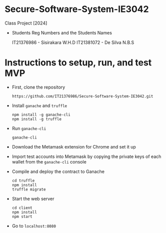 # Secure-Software-System-IE3042
Class Project [2024]
  - Students Reg Numbers and the Students Names

    IT21376986 - Sisirakara W.H.D
    IT21381072 - De Silva N.B.S


# Instructions to setup, run, and test MVP
- First, clone the repository
  ```
  https://github.com/IT21376986/Secure-Software-System-IE3042.git
  ```

- Install `ganache` and `truffle`
  ```
  npm install -g ganache-cli
  npm install -g truffle
  ```

- Run `ganache-cli`
  ```
  ganache-cli
  ```

- Download the Metamask extension for Chrome and set it up
- Import test accounts into Metamask by copying the private keys of each wallet from the `ganache-cli` console

- Compile and deploy the contract to Ganache
  ```
  cd truffle
  npm install
  truffle migrate
  ```

- Start the web server
  ```
  cd client
  npm install
  npm start
  ```

- Go to `localhost:8080`



